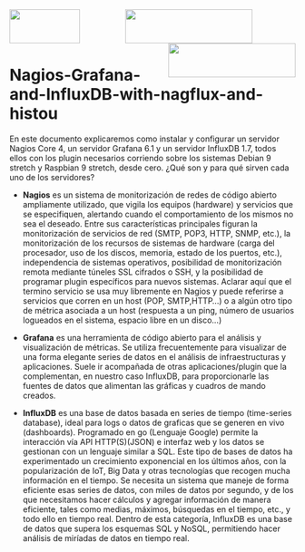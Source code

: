 <div align="center">
  <img align="left" height="60" width="124" src="https://upload.wikimedia.org/wikipedia/commons/8/80/Nagios_logo.png"/>
  <img align="center" height="60" width="224" src="https://grafana.com/static/assets/internal/grafana_logo-web-white-text.svg" />
  <img align="right" height="60" width="224" src="https://influxdata.github.io/branding/img/downloads/influxdata-logo--full--castle.svg" />
</div>

# Nagios-Grafana-and-InfluxDB-with-nagflux-and-histou 


En este documento explicaremos como instalar y configurar un servidor Nagios Core 4, un
servidor Grafana 6.1 y un servidor InfluxDB 1.7, todos ellos con los plugin necesarios corriendo
sobre los sistemas Debian 9 stretch y Raspbian 9 stretch, desde cero.
¿Qué son y para qué sirven cada uno de los servidores?

* **Nagios** es un sistema de monitorización de redes de código abierto ampliamente
utilizado, que vigila los equipos (hardware) y servicios que se especifiquen, alertando
cuando el comportamiento de los mismos no sea el deseado. Entre sus características
principales figuran la monitorización de servicios de red (SMTP, POP3, HTTP, SNMP,
etc.), la monitorización de los recursos de sistemas de hardware (carga del procesador,
uso de los discos, memoria, estado de los puertos, etc.), independencia de sistemas
operativos, posibilidad de monitorización remota mediante túneles SSL cifrados o SSH,
y la posibilidad de programar plugin específicos para nuevos sistemas.
Aclarar aquí que el termino servicio se usa muy libremente en Nagios y puede referirse
a servicios que corren en un host (POP, SMTP,HTTP…) o a algún otro tipo de métrica
asociada a un host (respuesta a un ping, número de usuarios logueados en el sistema,
espacio libre en un disco…)

* **Grafana** es una herramienta de código abierto para el análisis y visualización de
métricas. Se utiliza frecuentemente para visualizar de una forma elegante series de
datos en el análisis de infraestructuras y aplicaciones. Suele ir acompañada de otras
aplicaciones/plugin que la complementan, en nuestro caso InfluxDB, para
proporcionarle las fuentes de datos que alimentan las gráficas y cuadros de mando
creados.

* **InfluxDB** es una base de datos basada en series de tiempo (time-series database), ideal
para logs o datos de graficas que se generen en vivo (dashboards). Programado en go
(Lenguaje Google) permite la interacción vía API HTTP(S)(JSON) e interfaz web y los
datos se gestionan con un lenguaje similar a SQL. Este tipo de bases de datos ha
experimentado un crecimiento exponencial en los últimos años, con la popularización
de IoT, Big Data y otras tecnologías que recogen mucha información en el tiempo. Se
necesita un sistema que maneje de forma eficiente esas series de datos, con miles de
datos por segundo, y de los que necesitamos hacer cálculos y agregar información de
manera eficiente, tales como medias, máximos, búsquedas en el tiempo, etc., y todo
ello en tiempo real. Dentro de esta categoría, InfluxDB es una base de datos que
supera los esquemas SQL y NoSQL, permitiendo hacer análisis de miríadas de datos en
tiempo real.
